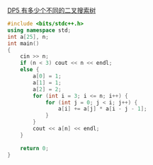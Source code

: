[DP5 有多少个不同的二叉搜索树](https://www.nowcoder.com/practice/16d23f940a084023b3be6019262589dc?tpId=230&tqId=2378307&ru=/exam/oj&qru=/ta/dynamic-programming/question-ranking&sourceUrl=%2Fexam%2Foj%3Fpage%3D1%26tab%3D%25E7%25AE%2597%25E6%25B3%2595%25E7%25AF%2587%26topicId%3D230)
```C++
#include <bits/stdc++.h>
using namespace std;
int a[25], n;
int main()
{
    cin >> n;
    if (n < 3) cout << n << endl;
    else {
        a[0] = 1;
        a[1] = 1;
        a[2] = 2;
        for (int i = 3; i <= n; i++) {
            for (int j = 0; j < i; j++) {
                a[i] += a[j] * a[i - j - 1];
            }
        }
        cout << a[n] << endl;
    }
    
    return 0;
}
```
